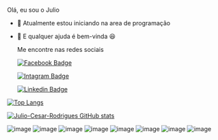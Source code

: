 Olá, eu sou o Julio


- 🌱 Atualmente estou iniciando na area de programação 
- 👯 E qualquer ajuda é bem-vinda
  :satisfied:
  
  Me encontre nas redes sociais
  
  [![Facebook
  Badge](https://img.shields.io/badge/Facebook-1877F2?style=for-the-badge&logo=facebook&logoColor=whitee&link=https://www.facebook.com/julio.c.rodrigues.16)](https://www.facebook.com/julio.c.rodrigues.16)
  
    [![Intagram
  Badge](https://img.shields.io/badge/Instagram-E4405F?style=for-the-badge&logo=instagram&logoColor=white&link=https://www.instagram.com/jullio_czar/)](https://www.instagram.com/jullio_czar/)
  

   [![Linkedin
  Badge](https://img.shields.io/badge/LinkedIn-0077B5?style=for-the-badge&logo=linkedin&logoColor=white&link=https://www.linkedin.com/in/julio-cesar-rodrigues-b7a798196/)](https://www.linkedin.com/in/julio-cesar-rodrigues-b7a798196//)


[![Top Langs](https://github-readme-stats.vercel.app/api/top-langs/?username=Julio-Cesar-Rodrigues&layout=compact)](https://github.com/Julio-Cesar-Rodrigues/github-readme-stats)

[![Julio-Cesar-Rodrigues GitHub stats](https://github-readme-stats.vercel.app/api?username=Julio-Cesar-Rodrigues)](https://github.com/Julio-Cesar-Rodrigues/github-readme-stats)


![image]({https://img.shields.io/badge/React-20232A?style=for-the-badge&logo=react&logoColor=61DAFB})
![image]({https://img.shields.io/badge/Visual_Studio-5C2D91?style=for-the-badge&logo=visual%20studio&logoColor=white})
![image]({https://img.shields.io/badge/HTML5-E34F26?style=for-the-badge&logo=html5&logoColor=white})
![image](https://img.shields.io/badge/CSS3-1572B6?style=for-the-badge&logo=css3&logoColor=white})
![image](https://img.shields.io/badge/TypeScript-007ACC?style=for-the-badge&logo=typescript&logoColor=white})
![image]({https://img.shields.io/badge/SQLite-07405E?style=for-the-badge&logo=sqlite&logoColor=white})
![image]({https://img.shields.io/badge/Node.js-339933?style=for-the-badge&logo=nodedotjs&logoColor=white})
![image]({https://img.shields.io/badge/React-20232A?style=for-the-badge&logo=react&logoColor=61DAFB})


